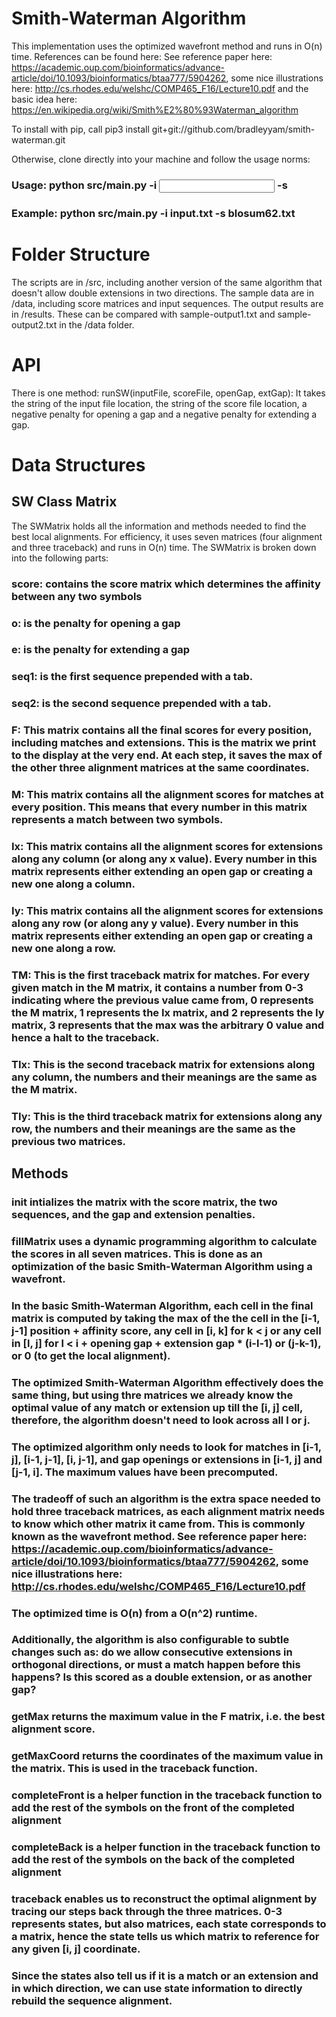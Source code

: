 # Smith-Waterman Algorithm

This implementation uses the optimized wavefront method and runs in O(n) time. References can be found here: 
See reference paper here: https://academic.oup.com/bioinformatics/advance-article/doi/10.1093/bioinformatics/btaa777/5904262, some nice illustrations here: http://cs.rhodes.edu/welshc/COMP465_F16/Lecture10.pdf and the basic idea here: https://en.wikipedia.org/wiki/Smith%E2%80%93Waterman_algorithm 

To install with pip, call pip3 install git+git://github.com/bradleyyam/smith-waterman.git

Otherwise, clone directly into your machine and follow the usage norms: 

### Usage: python src/main.py -i <input file> -s <score file>
### Example: python src/main.py -i input.txt -s blosum62.txt

# Folder Structure

The scripts are in /src, including another version of the same algorithm that doesn't allow double extensions in two directions.
The sample data are in /data, including score matrices and input sequences.
The output results are in /results. These can be compared with sample-output1.txt and sample-output2.txt in the /data folder.

# API

There is one method: runSW(inputFile, scoreFile, openGap, extGap):
    It takes the string of the input file location,
    the string of the score file location,
    a negative penalty for opening a gap
    and a negative penalty for extending a gap.

# Data Structures

## SW Class Matrix

The SWMatrix holds all the information and methods needed to find the best local alignments. For efficiency, it uses seven matrices (four alignment and three traceback) and runs in O(n) time. 
The SWMatrix is broken down into the following parts:
### score: contains the score matrix which determines the affinity between any two symbols
### o: is the penalty for opening a gap
### e: is the penalty for extending a gap
### seq1: is the first sequence prepended with a tab.
### seq2: is the second sequence prepended with a tab.
### F: This matrix contains all the final scores for every position, including matches and extensions. This is the matrix we print to the display at the very end. At each step, it saves the max of the other three alignment matrices at the same coordinates.
### M: This matrix contains all the alignment scores for matches at every position. This means that every number in this matrix represents a match between two symbols.
### Ix: This matrix contains all the alignment scores for extensions along any column (or along any x value). Every number in this matrix represents either extending an open gap or creating a new one along a column.
### Iy: This matrix contains all the alignment scores for extensions along any row (or along any y value). Every number in this matrix represents either extending an open gap or creating a new one along a row.
### TM: This is the first traceback matrix for matches. For every given match in the M matrix, it contains a number from 0-3 indicating where the previous value came from, 0 represents the M matrix, 1 represents the Ix matrix, and 2 represents the Iy matrix, 3 represents that the max was the arbitrary 0 value and hence a halt to the traceback.
### TIx: This is the second traceback matrix for extensions along any column, the numbers and their meanings are the same as the M matrix.
### TIy: This is the third traceback matrix for extensions along any row, the numbers and their meanings are the same as the previous two matrices.

## Methods

### __init__ intializes the matrix with the score matrix, the two sequences, and the gap and extension penalties.
### fillMatrix uses a dynamic programming algorithm to calculate the scores in all seven matrices. This is done as an optimization of the basic Smith-Waterman Algorithm using a wavefront.
### In the basic Smith-Waterman Algorithm, each cell in the final matrix is computed by taking the max of the the cell in the [i-1, j-1] position + affinity score, any cell in [i, k] for k < j or any cell in [l, j] for l < i + opening gap + extension gap * (i-l-1) or (j-k-1), or 0 (to get the local alignment).
### The optimized Smith-Waterman Algorithm effectively does the same thing, but using thre matrices we already know the optimal value of any match or extension up till the [i, j] cell, therefore, the algorithm doesn't need to look across all l or j.
### The optimized algorithm only needs to look for matches in [i-1, j], [i-1, j-1], [i, j-1], and gap openings or extensions in [i-1, j] and [j-1, i]. The maximum values have been precomputed.
### The tradeoff of such an algorithm is the extra space needed to hold three traceback matrices, as each alignment matrix needs to know which other matrix it came from. This is commonly known as the wavefront method. See reference paper here: https://academic.oup.com/bioinformatics/advance-article/doi/10.1093/bioinformatics/btaa777/5904262, some nice illustrations here: http://cs.rhodes.edu/welshc/COMP465_F16/Lecture10.pdf
### The optimized time is O(n) from a O(n^2) runtime.
### Additionally, the algorithm is also configurable to subtle changes such as: do we allow consecutive extensions in orthogonal directions, or must a match happen before this happens? Is this scored as a double extension, or as another gap? 

### getMax returns the maximum value in the F matrix, i.e. the best alignment score.

### getMaxCoord returns the coordinates of the maximum value in the matrix. This is used in the traceback function. 

### completeFront is a helper function in the traceback function to add the rest of the symbols on the front of the completed alignment

### completeBack is a helper function in the traceback function to add the rest of the symbols on the back of the completed alignment

### traceback enables us to reconstruct the optimal alignment by tracing our steps back through the three matrices. 0-3 represents states, but also matrices, each state corresponds to a matrix, hence the state tells us which matrix to reference for any given [i, j] coordinate.
### Since the states also tell us if it is a match or an extension and in which direction, we can use state information to directly rebuild the sequence alignment.



